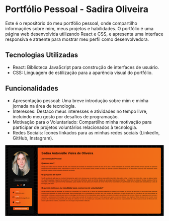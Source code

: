 # Portfólio Pessoal - Sadira Oliveira

Este é o repositório do meu portfólio pessoal, onde compartilho informações sobre mim, meus projetos e habilidades. O portfólio é uma página web desenvolvida utilizando React e CSS, e apresenta uma interface responsiva e atraente para mostrar meu perfil como desenvolvedora.

## Tecnologias Utilizadas

- React: Biblioteca JavaScript para construção de interfaces de usuário.
- CSS: Linguagem de estilização para a aparência visual do portfólio.

## Funcionalidades

- Apresentação pessoal: Uma breve introdução sobre mim e minha jornada na área de tecnologia.
- Interesses: Destaco meus interesses e atividades no tempo livre, incluindo meu gosto por desafios de programação.
- Motivação para o Voluntariado: Compartilho minha motivação para participar de projetos voluntários relacionados à tecnologia.
- Redes Sociais: Ícones linkados para as minhas redes sociais (LinkedIn, GitHub, Instagram).

![PortfolioSadira](src/img/sadi.png)
